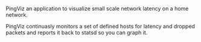 PingViz an application to visualize small scale network latency on a home network.

PingViz continuasly monitors a set of defined hosts for latency and dropped packets and reports it back to statsd so you can graph it.
